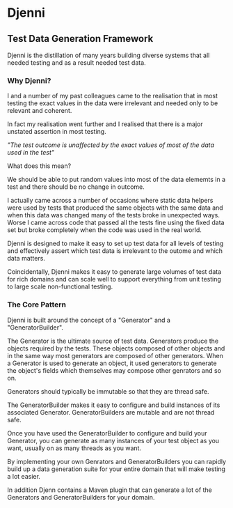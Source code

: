 <h1>Djenni</h1>
<h2>Test Data Generation Framework</h3>
Djenni is the distillation of many years building diverse systems that all needed testing and as a result needed test data.
<h3>Why Djenni?</h3>
I and a number of my past colleagues came to the realisation that in most testing the exact values in the data were irrelevant and needed only to be relevant and coherent.

In fact my realisation went further and I realised that there is a major unstated assertion in most testing. 

<em>"The test outcome is unaffected by the exact values of most of the data used in the test"</em>

What does this mean?

We should be able to put random values into most of the data elememts in a test and there should be no
change in outcome.

I actually came across a number of occasions where static data helpers were used by tests that produced the same objects
with the same data and when this data was changed many of the tests broke in unexpected ways. Worse I came across code
that passed all the tests fine using the fixed data set but broke completely when the code was used in the real world.

Djenni is designed to make it easy to set up test data for all levels of testing and effectively assert which test data
is irrelevant to the outome and which data matters.

Coincidentally, Djenni makes it easy to generate large volumes of test data for rich domains and can scale well to support
everything from unit testing to large scale non-functional testing.
<h3>The Core Pattern</h3>
Djenni is built around the concept of a &quot;Generator&quot; and a &quot;GeneratorBuilder&quot.

The Generator is the ultimate source of test data. Generators produce the objects required by the tests. These objects
composed of other objects and in the same way most generators are composed of other generators. When a Generator is used
to generate an object, it used generators to generate the object's fields which themselves may compose other genrators and so on.

Generators should typically be immutable so that they are thread safe.

The GeneratorBuilder makes it easy to configure and build instances of its associated Generator. GeneratorBuilders are mutable and are not thread safe.

Once you have used the GeneratorBuilder to configure and build your Generator, you can generate as many instances of
your test object as you want, usually on as many threads as you want.

By implementing your own Genrators and GeneratorBuilders you can rapidly build up a data generation suite for your entire
domain that will make testing a lot easier.

In addition Djenn contains a Maven plugin that can generate a lot of the Generators and GeneratorBuilders for your domain. 